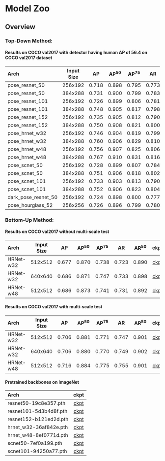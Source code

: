 # Model Zoo

## Overview

### Top-Down Method:

#### Results on COCO val2017 with detector having human AP of 56.4 on COCO val2017 dataset

| Arch | Input Size | AP | AP<sup>50</sup> | AP<sup>75</sup> | AR | AR<sup>50</sup> | ckpt | log |
| :----------------- | :-----------: | :------: | :------: | :------: | :------: | :------: |:------: |:------: |
| pose_resnet_50  | 256x192 | 0.718 | 0.898 | 0.795 | 0.773 | 0.937 | [ckpt](https://openmmlab.oss-cn-hangzhou.aliyuncs.com/mmpose/top_down/resnet/res50_coco_256x192-ec54d7f3_20200709.pth) | [log](https://openmmlab.oss-cn-hangzhou.aliyuncs.com/mmpose/top_down/resnet/res50_coco_256x192_20200709.log.json) |
| pose_resnet_50  | 384x288 | 0.731 | 0.900 | 0.799 | 0.783 | 0.931 | [ckpt](https://openmmlab.oss-cn-hangzhou.aliyuncs.com/mmpose/top_down/resnet/res50_coco_384x288-e6f795e9_20200709.pth) | [log](https://openmmlab.oss-cn-hangzhou.aliyuncs.com/mmpose/top_down/resnet/res50_coco_384x288_20200709.log.json) |
| pose_resnet_101 | 256x192 | 0.726 | 0.899 | 0.806 | 0.781 | 0.939 | [ckpt](https://openmmlab.oss-cn-hangzhou.aliyuncs.com/mmpose/top_down/resnet/res101_coco_256x192-6e6babf0_20200708.pth) | [log](https://openmmlab.oss-cn-hangzhou.aliyuncs.com/mmpose/top_down/resnet/res101_coco_256x192_20200708.log.json) |
| pose_resnet_101 | 384x288 | 0.748 | 0.905 | 0.817 | 0.798 | 0.940 | [ckpt](https://openmmlab.oss-cn-hangzhou.aliyuncs.com/mmpose/top_down/resnet/res101_coco_384x288-8c71bdc9_20200709.pth) | [log](https://openmmlab.oss-cn-hangzhou.aliyuncs.com/mmpose/top_down/resnet/res101_coco_384x288_20200709.log.json) |
| pose_resnet_152 | 256x192 | 0.735 | 0.905 | 0.812 | 0.790 | 0.943 | [ckpt](https://openmmlab.oss-cn-hangzhou.aliyuncs.com/mmpose/top_down/resnet/res152_coco_256x192-f6e307c2_20200709.pth) | [log](https://openmmlab.oss-cn-hangzhou.aliyuncs.com/mmpose/top_down/resnet/res152_coco_256x192_20200709.log.json) |
| pose_resnet_152 | 384x288 | 0.750 | 0.908 | 0.821 | 0.800 | 0.942 | [ckpt](https://openmmlab.oss-cn-hangzhou.aliyuncs.com/mmpose/top_down/resnet/res152_coco_384x288-3860d4c9_20200709.pth) | [log](https://openmmlab.oss-cn-hangzhou.aliyuncs.com/mmpose/top_down/resnet/res152_coco_384x288_20200709.log.json) |
| pose_hrnet_w32  | 256x192 | 0.746 | 0.904 | 0.819 | 0.799 | 0.942 | [ckpt](https://openmmlab.oss-cn-hangzhou.aliyuncs.com/mmpose/top_down/hrnet/hrnet_w32_coco_256x192-c78dce93_20200708.pth) | [log](https://openmmlab.oss-cn-hangzhou.aliyuncs.com/mmpose/top_down/hrnet/hrnet_w32_coco_256x192_20200708.log.json) |
| pose_hrnet_w32  | 384x288 | 0.760 | 0.906 | 0.829 | 0.810 | 0.943 | [ckpt](https://openmmlab.oss-cn-hangzhou.aliyuncs.com/mmpose/top_down/hrnet/hrnet_w32_coco_384x288-d9f0d786_20200708.pth) | [log](https://openmmlab.oss-cn-hangzhou.aliyuncs.com/mmpose/top_down/hrnet/hrnet_w32_coco_384x288_20200708.log.json) |
| pose_hrnet_w48  | 256x192 | 0.756 | 0.907 | 0.825 | 0.806 | 0.942 | [ckpt](https://openmmlab.oss-cn-hangzhou.aliyuncs.com/mmpose/top_down/hrnet/hrnet_w48_coco_256x192-b9e0b3ab_20200708.pth) | [log](https://openmmlab.oss-cn-hangzhou.aliyuncs.com/mmpose/top_down/hrnet/hrnet_w48_coco_256x192_20200708.log.json) |
| pose_hrnet_w48  | 384x288 | 0.767 | 0.910 | 0.831 | 0.816 | 0.946 | [ckpt](https://openmmlab.oss-cn-hangzhou.aliyuncs.com/mmpose/top_down/hrnet/hrnet_w48_coco_384x288-314c8528_20200708.pth) | [log](https://openmmlab.oss-cn-hangzhou.aliyuncs.com/mmpose/top_down/hrnet/hrnet_w48_coco_384x288_20200708.log.json) |
| pose_scnet_50   | 256x192 | 0.728 | 0.899 | 0.807 | 0.784 | 0.938 | [ckpt](https://openmmlab.oss-cn-hangzhou.aliyuncs.com/mmpose/top_down/scnet/scnet50_coco_256x192-6920f829_20200709.pth) | [log](https://openmmlab.oss-cn-hangzhou.aliyuncs.com/mmpose/top_down/scnet/scnet50_coco_256x192_20200709.log.json) |
| pose_scnet_50  | 384x288 | 0.751 | 0.906 | 0.818 | 0.802 | 0.943 | [ckpt](https://openmmlab.oss-cn-hangzhou.aliyuncs.com/mmpose/top_down/scnet/scnet50_coco_384x288-9cacd0ea_20200709.pth) | [log](https://openmmlab.oss-cn-hangzhou.aliyuncs.com/mmpose/top_down/scnet/scnet50_coco_384x288_20200709.log.json) |
| pose_scnet_101  | 256x192 | 0.733 | 0.903 | 0.813 | 0.790 | 0.941 | [ckpt](https://openmmlab.oss-cn-hangzhou.aliyuncs.com/mmpose/top_down/scnet/scnet101_coco_256x192-6d348ef9_20200709.pth) | [log](https://openmmlab.oss-cn-hangzhou.aliyuncs.com/mmpose/top_down/scnet/scnet101_coco_256x192_20200709.log.json) |
| pose_scnet_101  | 384x288 | 0.752 | 0.906 | 0.823 | 0.804 | 0.943 | [ckpt](https://openmmlab.oss-cn-hangzhou.aliyuncs.com/mmpose/top_down/scnet/scnet101_coco_384x288-0b6e631b_20200709.pth) | [log](https://openmmlab.oss-cn-hangzhou.aliyuncs.com/mmpose/top_down/scnet/scnet101_coco_384x288_20200709.log.json) |
| dark_pose_resnet_50 | 256x192 | 0.724 | 0.898 | 0.800 | 0.777 | 0.936 | [ckpt](https://openmmlab.oss-cn-hangzhou.aliyuncs.com/mmpose/top_down/resnet/res50_coco_256x192_dark-43379d20_20200709.pth) | [log](https://openmmlab.oss-cn-hangzhou.aliyuncs.com/mmpose/top_down/resnet/res50_coco_256x192_dark_20200709.log.json) |
| pose_hourglass_52 | 256x256 | 0.726 | 0.896 | 0.799 | 0.780 | 0.934 | [ckpt](https://openmmlab.oss-cn-hangzhou.aliyuncs.com/mmpose/top_down/hourglass/hourglass52_coco_256x256-4ec713ba_20200709.pth) | [log](https://openmmlab.oss-cn-hangzhou.aliyuncs.com/mmpose/top_down/hourglass/hourglass52_coco_256x256_20200709.log.json) |


### Bottom-Up Method:

#### Results on COCO val2017 without multi-scale test

| Arch | Input Size | AP | AP<sup>50</sup> | AP<sup>75</sup> | AR | AR<sup>50</sup> | ckpt | log |
| :----------------- | :-----------: | :------: | :------: | :------: | :------: | :------: |:------: |:------: |
| HRNet-w32  | 512x512 | 0.677 | 0.870 | 0.738 | 0.723 | 0.890 | [ckpt](https://openmmlab.oss-cn-hangzhou.aliyuncs.com/mmpose/bottom_up/higher_hrnet32_coco_512x512-8ae85183_20200713.pth) | [log](https://openmmlab.oss-cn-hangzhou.aliyuncs.com/mmpose/bottom_up/higher_hrnet32_coco_512x512_20200713.log.json) |
| HRNet-w32  | 640x640 | 0.686 | 0.871 | 0.747 | 0.733 | 0.898 | [ckpt](https://openmmlab.oss-cn-hangzhou.aliyuncs.com/mmpose/bottom_up/higher_hrnet32_coco_640x640-a22fe938_20200712.pth) | [log](https://openmmlab.oss-cn-hangzhou.aliyuncs.com/mmpose/bottom_up/higher_hrnet32_coco_640x640_20200712.log.json) |
| HRNet-w48  | 512x512 | 0.686 | 0.873 | 0.741 | 0.731 | 0.892 | [ckpt](https://openmmlab.oss-cn-hangzhou.aliyuncs.com/mmpose/bottom_up/higher_hrnet48_coco_512x512-60fedcbc_20200712.pth) | [log](https://openmmlab.oss-cn-hangzhou.aliyuncs.com/mmpose/bottom_up/higher_hrnet48_coco_512x512_20200712.log.json) |

#### Results on COCO val2017 with multi-scale test

| Arch | Input Size | AP | AP<sup>50</sup> | AP<sup>75</sup> | AR | AR<sup>50</sup> | ckpt | log |
| :----------------- | :-----------: | :------: | :------: | :------: | :------: | :------: |:------: |:------: |
| HRNet-w32  | 512x512 | 0.706 | 0.881 | 0.771 | 0.747 | 0.901 | [ckpt](https://openmmlab.oss-cn-hangzhou.aliyuncs.com/mmpose/bottom_up/higher_hrnet32_coco_512x512-8ae85183_20200713.pth) | [log](https://openmmlab.oss-cn-hangzhou.aliyuncs.com/mmpose/bottom_up/higher_hrnet32_coco_512x512_20200713.log.json) |
| HRNet-w32  | 640x640 | 0.706 | 0.880 | 0.770 | 0.749 | 0.902 | [ckpt](https://openmmlab.oss-cn-hangzhou.aliyuncs.com/mmpose/bottom_up/higher_hrnet32_coco_640x640-a22fe938_20200712.pth) | [log](https://openmmlab.oss-cn-hangzhou.aliyuncs.com/mmpose/bottom_up/higher_hrnet32_coco_640x640_20200712.log.json) |
| HRNet-w48  | 512x512 | 0.716 | 0.884 | 0.775 | 0.755 | 0.901 | [ckpt](https://openmmlab.oss-cn-hangzhou.aliyuncs.com/mmpose/bottom_up/higher_hrnet48_coco_512x512-60fedcbc_20200712.pth) | [log](https://openmmlab.oss-cn-hangzhou.aliyuncs.com/mmpose/bottom_up/higher_hrnet48_coco_512x512_20200712.log.json) |

#### Pretrained backbones on ImageNet

| Arch |  ckpt |
| :----------------- | :-----------: |
| resnet50-19c8e357.pth | [ckpt](https://openmmlab.oss-cn-hangzhou.aliyuncs.com/mmpose/pretrain_models/resnet50-19c8e357.pth)
| resnet101-5d3b4d8f.pth | [ckpt](https://openmmlab.oss-cn-hangzhou.aliyuncs.com/mmpose/pretrain_models/resnet101-5d3b4d8f.pth)
| resnet152-b121ed2d.pth | [ckpt](https://openmmlab.oss-cn-hangzhou.aliyuncs.com/mmpose/pretrain_models/resnet152-b121ed2d.pth)
| hrnet_w32-36af842e.pth  | [ckpt](https://openmmlab.oss-cn-hangzhou.aliyuncs.com/mmpose/pretrain_models/hrnet_w32-36af842e.pth) |
| hrnet_w48-8ef0771d.pth | [ckpt](https://openmmlab.oss-cn-hangzhou.aliyuncs.com/mmpose/pretrain_models/hrnet_w48-8ef0771d.pth)
| scnet50-7ef0a199.pth | [ckpt](https://openmmlab.oss-cn-hangzhou.aliyuncs.com/mmpose/pretrain_models/scnet50-7ef0a199.pth)
| scnet101-94250a77.pth | [ckpt](https://openmmlab.oss-cn-hangzhou.aliyuncs.com/mmpose/pretrain_models/scnet101-94250a77.pth)
